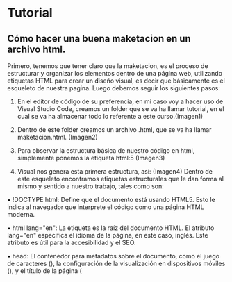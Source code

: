 # Tutorial
## Cómo hacer una buena maketacion en un archivo html.

Primero, tenemos que tener claro que la maketacion, es el proceso de estructurar y organizar los elementos dentro de una página web, utilizando etiquetas HTML para crear un diseño visual, es decir que básicamente es el esqueleto de nuestra pagina.
Luego debemos seguir los siguientes pasos:
1.	En el editor de código de su preferencia, en mi caso voy a hacer uso de Visual Studio Code, creamos un folder que se va ha llamar tutorial, en el cual se va ha almacenar todo lo referente a este curso.(Imagen1)
 
2.	Dentro de este folder creamos un archivo .html, que se va ha llamar maketacion.html. (Imagen2)

3.	Para observar la estructura básica de nuestro código en html, simplemente ponemos la etiqueta html:5 (Imagen3)
 
4.	Visual nos genera esta primera estructura, así: (Imagen4)
Dentro de este esqueleto encontramos etiquetas estructurales que le dan forma al mismo y sentido a nuestro trabajo, tales como son:

•  !DOCTYPE html: Define que el documento está usando HTML5. Esto le indica al navegador que interprete el código como una página HTML moderna.

•  html lang="en": La etiqueta <html> es la raíz del documento HTML. El atributo lang="en" especifica el idioma de la página, en este caso, inglés. Este atributo es útil para la accesibilidad y el SEO.

•  head: El contenedor para metadatos sobre el documento, como el juego de caracteres (<meta charset="UTF-8">), la configuración de la visualización en dispositivos móviles (<meta name="viewport">), y el título de la página (<title>).

•  meta charset="UTF-8": Establece el juego de caracteres para el documento, que en este caso es UTF-8, lo que asegura que se puedan usar caracteres especiales correctamente.

•  meta name="viewport" content="width=device-width, initial-scale=1.0": Configura la página para ser receptiva (responsive), asegurándose de que se ajuste correctamente en dispositivos móviles.

•  title></title: El título de la página, que aparece en la pestaña del navegador. Este título debe describir de manera breve el contenido de la página.

•  body: Esta etiqueta contiene todo el contenido visible de la página web, como texto, imágenes, enlaces, y otros elementos interactivos.

6.	Hay que tener en cuenta que existen diferentes tipos de elementos de maketacion, como: (Imagen5)
### Etiquetas estructurales:
Como header, footer, section, article, nav, main, etc., para estructurar la página de manera semántica. (Imagen6)
### Contenedores: 
Elementos como div y span que ayudan a agrupar y organizar contenido, especialmente cuando se combinan con CSS para darle estilo. (Imagen7)
### Tablas y listas: 
Si es necesario, se utilizan etiquetas como table, ul, ol, li para organizar la información de forma estructurada.(Imagen8)
### Enlaces y botones: 
Los elementos a (para enlaces) y button se usan para crear interactividad en la página.
### Imágenes y medios: 
Con la etiqueta img, puedes incluir imágenes, mientras que etiquetas como video o audio permiten incluir contenido multimedia.(Imagen9)
 





